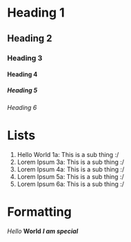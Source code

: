 # Heading 1
## Heading 2
### Heading 3
#### Heading 4
##### Heading 5
###### Heading 6

# Lists
1. Hello World
1a: This is a sub thing :/
3. Lorem Ipsum
3a: This is a sub thing :/
4. Lorem Ipsum
4a: This is a sub thing :/
5. Lorem Ipsum
5a: This is a sub thing :/
6. Lorem Ipsum
6a: This is a sub thing :/

# Formatting
*Hello* **World** ***I am special***